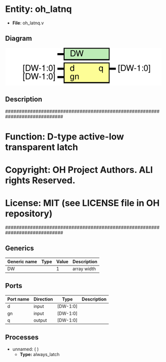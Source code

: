 # Entity: oh_latnq

- **File**: oh_latnq.v
## Diagram

![Diagram](oh_latnq.svg "Diagram")
## Description

#############################################################################
# Function:  D-type active-low transparent latch                            #
#                                                                           #
# Copyright: OH Project Authors. ALl rights Reserved.                       #
# License:   MIT (see LICENSE file in OH repository)                        # 
#############################################################################

## Generics

| Generic name | Type | Value | Description   |
| ------------ | ---- | ----- | ------------- |
| DW           |      | 1     |  array width  |
## Ports

| Port name | Direction | Type     | Description |
| --------- | --------- | -------- | ----------- |
| d         | input     | [DW-1:0] |             |
| gn        | input     | [DW-1:0] |             |
| q         | output    | [DW-1:0] |             |
## Processes
- unnamed: (  )
  - **Type:** always_latch
